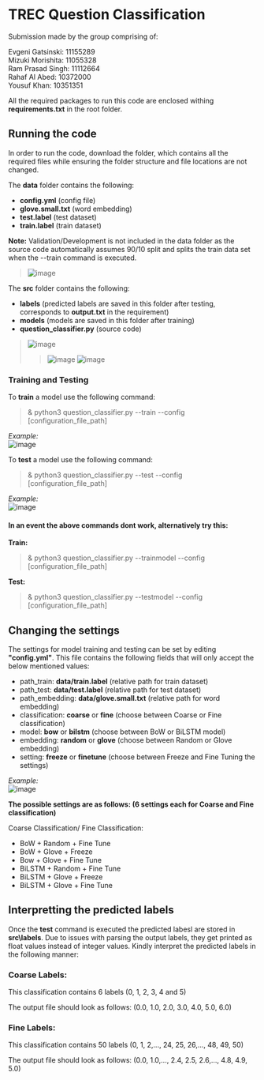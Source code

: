 # TREC Question Classification

Submission made by the group comprising of:

Evgeni Gatsinski: 11155289  
Mizuki Morishita: 11055328  
Ram Prasad Singh: 11112664  
Rahaf Al Abed: 10372000  
Yousuf Khan: 10351351  

All the required packages to run this code are enclosed withing **requirements.txt** in the root folder.
## Running the code
In order to run the code, download the folder, which contains all the required files while ensuring the folder structure and file locations are not changed.  

The **data** folder contains the following:  
* **config.yml** (config file)
* **glove.small.txt** (word embedding)
* **test.label** (test dataset)
* **train.label** (train dataset)

**Note:** Validation/Development is not included in the data folder as the source code automatically assumes 90/10 split and splits the train data set when the --train command is executed.

> ![image](https://user-images.githubusercontent.com/29594609/222275748-2f1fdb41-28b7-40cb-94f9-f6a40a41e239.png)

The **src** folder contains the following:
*  **labels** (predicted labels are saved in this folder after testing, corresponds to **output.txt** in the requirement) 
*  **models** (models are saved in this folder after training)
*  **question_classifier.py** (source code)

> ![image](https://user-images.githubusercontent.com/29594609/222276857-cccf2df5-80cd-4c5f-ba61-71c1a61d0072.png)
>>![image](https://user-images.githubusercontent.com/29594609/222277671-00aceba7-ff96-4ed4-be85-be3ad13a5ed0.png)
>>![image](https://user-images.githubusercontent.com/29594609/222277460-4098a6e0-5ed5-4292-ae0b-fb929ad8a336.png)


### Training and Testing
To **train** a model use the following command:  
> & python3 question_classifier.py --train --config [configuration_file_path]

*Example:*  
![image](https://user-images.githubusercontent.com/29594609/222270542-52b4a1de-5d9f-4a12-ad5a-f5876a566177.png)

To **test** a model use the following command:  
> & python3 question_classifier.py --test --config [configuration_file_path]

*Example:*  
![image](https://user-images.githubusercontent.com/29594609/222270610-cd456a72-bb73-443d-a31d-973774886319.png)

#### In an event the above commands dont work, alternatively try this:

**Train:**  
> & python3 question_classifier.py --trainmodel --config [configuration_file_path]

**Test:**  
> & python3 question_classifier.py --testmodel --config [configuration_file_path]

## Changing the settings
The settings for model training and testing can be set by editing **"config.yml"**. This file contains the following fields that will only accept the below mentioned values:  

* path_train: **data/train.label** (relative path for train dataset)  
* path_test: **data/test.label** (relative path for test dataset)  
* path_embedding: **data/glove.small.txt** (relative path for word embedding)  
* classification: **coarse** or **fine** (choose between Coarse or Fine classification)   
* model: **bow** or **bilstm** (choose between BoW or BiLSTM model)  
* embedding: **random** or **glove** (choose between Random or Glove embedding)  
* setting: **freeze** or **finetune** (choose between Freeze and Fine Tuning the settings)  

*Example:*  
![image](https://user-images.githubusercontent.com/29594609/222266197-dba1cb24-240a-4c09-a924-5b289251c0e8.png)

**The possible settings are as follows: (6 settings each for Coarse and Fine classification)**  

Coarse Classification/ Fine Classification:  
* BoW + Random + Fine Tune  
* BoW + Glove + Freeze  
* Bow + Glove + Fine Tune  
* BiLSTM + Random + Fine Tune  
* BiLSTM + Glove + Freeze  
* BiLSTM + Glove + Fine Tune  

## Interpretting the predicted labels
Once the **test** command is executed the predicted labesl are stored in **src\labels**. Due to issues with parsing the output labels, they get printed as float values instead of integer values. Kindly interpret the predicted labels in the following manner:  
### Coarse Labels:
This classification contains 6 labels (0, 1, 2, 3, 4 and 5)

The output file should look as follows: (0.0, 1.0, 2.0, 3.0, 4.0, 5.0, 6.0)

### Fine Labels:
This classification contains 50 labels (0, 1, 2,..., 24, 25, 26,..., 48, 49, 50)

The output file should look as follows: (0.0, 1.0,..., 2.4, 2.5, 2.6,..., 4.8, 4.9, 5.0)

